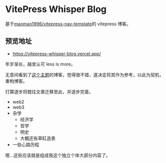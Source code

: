 # VitePress Whisper Blog

基于[maomao1996/vitepress-nav-template](https://github.com/maomao1996/vitepress-nav-template)的 vitepress 博客。

## 预览地址

- https://vitepress-whisper-blog.vercel.app/

年岁渐长，越发认可 less is more。

无意间看到了[这个主题](https://github.com/maomao1996)的博客，觉得很不错，遂决定将其作为参考，以此为契机，重构博客。

打算逐步将既往文章迁移至此，并逐步完善。

- web2
- web3
- 杂学
  - 经济学
  - 哲学
  - 明史
  - 大概还有草缸造景
- 一些心路历程

嗯...这些应该就是组成我这个独立个体大部分内容了。
